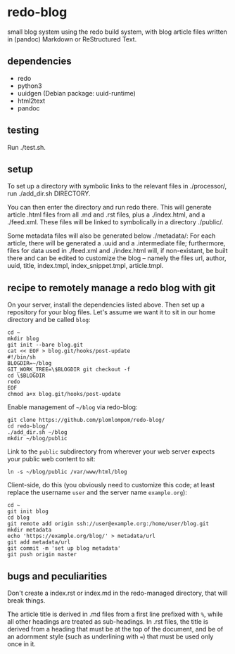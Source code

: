 redo-blog
=========

small blog system using the redo build system, with blog article files written
in (pandoc) Markdown or ReStructured Text.

dependencies
------------

- redo
- python3
- uuidgen (Debian package: uuid-runtime)
- html2text
- pandoc

testing
-------

Run ./test.sh.

setup
-----

To set up a directory with symbolic links to the relevant files in ./processor/,
run ./add_dir.sh DIRECTORY.

You can then enter the directory and run redo there. This will generate article
.html files from all .md and .rst files, plus a ./index.html, and a ./feed.xml.
These files will be linked to symbolically in a directory ./public/.

Some metadata files will also be generated below ./metadata/: For each article,
there will be generated a .uuid and a .intermediate file; furthermore, files for
data used in ./feed.xml and ./index.html will, if non-existant, be built there
and can be edited to customize the blog – namely the files url, author, uuid,
title, index.tmpl, index_snippet.tmpl, article.tmpl.

recipe to remotely manage a redo blog with git
----------------------------------------------

On your server, install the dependencies listed above. Then set up a repository
for your blog files. Let's assume we want it to sit in our home directory and be
called `blog`:

    cd ~
    mkdir blog
    git init --bare blog.git
    cat << EOF > blog.git/hooks/post-update
    #!/bin/sh
    BLOGDIR=~/blog
    GIT_WORK_TREE=\$BLOGDIR git checkout -f
    cd \$BLOGDIR
    redo
    EOF
    chmod a+x blog.git/hooks/post-update

Enable management of `~/blog` via redo-blog:

    git clone https://github.com/plomlompom/redo-blog/
    cd redo-blog/
    ./add_dir.sh ~/blog
    mkdir ~/blog/public

Link to the `public` subdirectory from wherever your web server expects your
public web content to sit:

    ln -s ~/blog/public /var/www/html/blog

Client-side, do this (you obviously need to customize this code; at least
replace the username `user` and the server name `example.org`):

    cd ~
    git init blog
    cd blog
    git remote add origin ssh://user@example.org:/home/user/blog.git
    mkdir metadata
    echo 'https://example.org/blog/' > metadata/url
    git add metadata/url
    git commit -m 'set up blog metadata'
    git push origin master

bugs and peculiarities
----------------------

Don't create a index.rst or index.md in the redo-managed directory, that will
break things.

The article title is derived in .md files from a first line prefixed with `%`,
while all other headings are treated as sub-headings. In .rst files, the title
is derived from a heading that must be at the top of the document, and be of an
adornment style (such as underlining with `=`) that must be used only once in
it.
